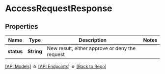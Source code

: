 # AccessRequestResponse

## Properties

Name | Type | Description | Notes
------------ | ------------- | ------------- | -------------
**status** | **String** | New result, either approve or deny the request | 

[[API Models]](./README.md#documentation-for-models) ☆ [[API Endpoints]](./README.md#documentation-for-api-endpoints) ☆ [[Back to Repo]](./README.md)


